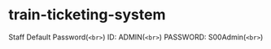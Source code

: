 # train-ticketing-system
Staff Default Password(`<br>`)
ID: ADMIN(`<br>`)
PASSWORD: S00Admin(`<br>`)
